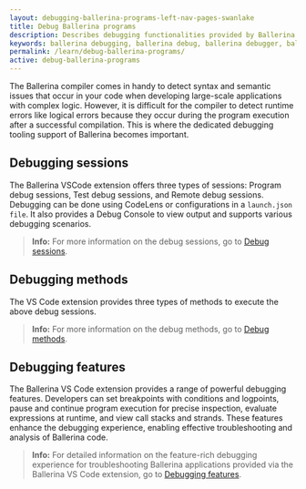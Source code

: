 ```yaml
---
layout: debugging-ballerina-programs-left-nav-pages-swanlake
title: Debug Ballerina programs
description: Describes debugging functionalities provided by Ballerina in Visual Studio Code.  
keywords: ballerina debugging, ballerina debug, ballerina debugger, ballerina vscode
permalink: /learn/debug-ballerina-programs/
active: debug-ballerina-programs
---
```


The Ballerina compiler comes in handy to detect syntax and semantic issues that occur in your code when developing large-scale applications with complex logic. However, it is difficult for the compiler to detect runtime errors like logical errors because they occur during the program execution after a successful compilation. This is where the dedicated debugging tooling support of Ballerina becomes important.

## Debugging sessions

The Ballerina VSCode extension offers three types of sessions: Program debug sessions, Test debug sessions, and Remote debug sessions. Debugging can be done using CodeLens or configurations in a `launch.json file`. It also provides a Debug Console to view output and supports various debugging scenarios.

>**Info:** For more information on the debug sessions, go to <a href="https://wso2.com/ballerina/vscode/docs/debug-the-code/debugging-overview/#debugging-sessions" target="_blank">Debug sessions</a>.

## Debugging methods

The VS Code extension provides three types of methods to execute the above debug sessions.

>**Info:** For more information on the debug methods, go to <a href="https://wso2.com/ballerina/vscode/docs/debug-the-code/debugging-overview/#debugging-methods" target="_blank">Debug methods</a>.

## Debugging features

The Ballerina VS Code extension provides a range of powerful debugging features. Developers can set breakpoints with conditions and logpoints, pause and continue program execution for precise inspection, evaluate expressions at runtime, and view call stacks and strands. These features enhance the debugging experience, enabling effective troubleshooting and analysis of Ballerina code.

>**Info:** For detailed information on the feature-rich debugging experience for troubleshooting Ballerina applications provided via the Ballerina VS Code extension, go to <a href="https://wso2.com/ballerina/vscode/docs/debug-the-code/debugging-features" target="_blank">Debugging features</a>.
